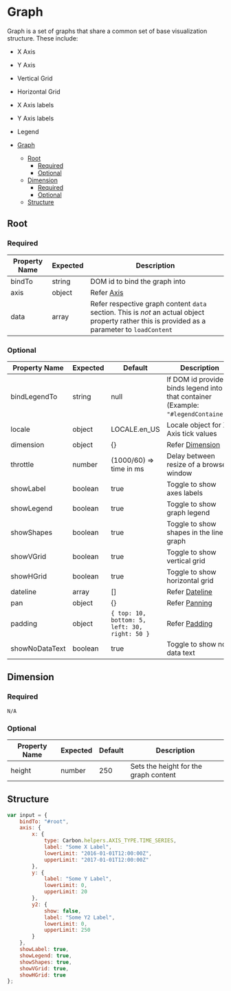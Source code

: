 # Graph

Graph is a set of graphs that share a common set of base visualization structure. These include:

-   X Axis
-   Y Axis
-   Vertical Grid
-   Horizontal Grid
-   X Axis labels
-   Y Axis labels
-   Legend

-   [Graph](#Graph)
    -   [Root](#root)
        -   [Required](#required)
        -   [Optional](#optional)
    -   [Dimension](#dimension)
        -   [Required](#required-1)
        -   [Optional](#optional-1)
    -   [Structure](#structure)

## Root

### Required

| Property Name | Expected | Description                                                                                                                                    |
| ------------- | -------- | ---------------------------------------------------------------------------------------------------------------------------------------------- |
| bindTo        | string   | DOM id to bind the graph into                                                                                                                  |
| axis          | object   | Refer [Axis](../helpers/Axes.md)                                                                                                               |
| data          | array    | Refer respective graph content `data` section. This is _not_ an actual object property rather this is provided as a parameter to `loadContent` |

### Optional

| Property Name  | Expected | Default                                       | Description                                                                          |
| -------------- | -------- | --------------------------------------------- | ------------------------------------------------------------------------------------ |
| bindLegendTo   | string   | null                                          | If DOM id provided, binds legend into that container (Example: `"#legendContainer"`) |
| locale         | object   | LOCALE.en_US                                  | Locale object for X-Axis tick values                                                 |
| dimension      | object   | {}                                            | Refer [Dimension](#dimension)                                                        |
| throttle       | number   | (1000/60) => time in ms                       | Delay between resize of a browser window                                             |
| showLabel      | boolean  | true                                          | Toggle to show axes labels                                                           |
| showLegend     | boolean  | true                                          | Toggle to show graph legend                                                          |
| showShapes     | boolean  | true                                          | Toggle to show shapes in the line graph                                              |
| showVGrid      | boolean  | true                                          | Toggle to show vertical grid                                                         |
| showHGrid      | boolean  | true                                          | Toggle to show horizontal grid                                                       |
| dateline       | array    | []                                            | Refer [Dateline](../helpers/Dateline.md)                                             |
| pan            | object   | {}                                            | Refer [Panning](../controls/Panning.md)                                              |
| padding        | object   | `{ top: 10, bottom: 5, left: 30, right: 50 }` | Refer [Padding](../controls/Padding.md)                                              |
| showNoDataText | boolean  | true                                          | Toggle to show no data text                                                          |

## Dimension

### Required

`N/A`

### Optional

| Property Name | Expected | Default | Description                           |
| ------------- | -------- | ------- | ------------------------------------- |
| height        | number   | 250     | Sets the height for the graph content |

## Structure

```javascript
var input = {
    bindTo: "#root",
    axis: {
        x: {
            type: Carbon.helpers.AXIS_TYPE.TIME_SERIES,
            label: "Some X Label",
            lowerLimit: "2016-01-01T12:00:00Z",
            upperLimit: "2017-01-01T12:00:00Z"
        },
        y: {
            label: "Some Y Label",
            lowerLimit: 0,
            upperLimit: 20
        },
        y2: {
            show: false,
            label: "Some Y2 Label",
            lowerLimit: 0,
            upperLimit: 250
        }
    },
    showLabel: true,
    showLegend: true,
    showShapes: true,
    showVGrid: true,
    showHGrid: true
};
```
